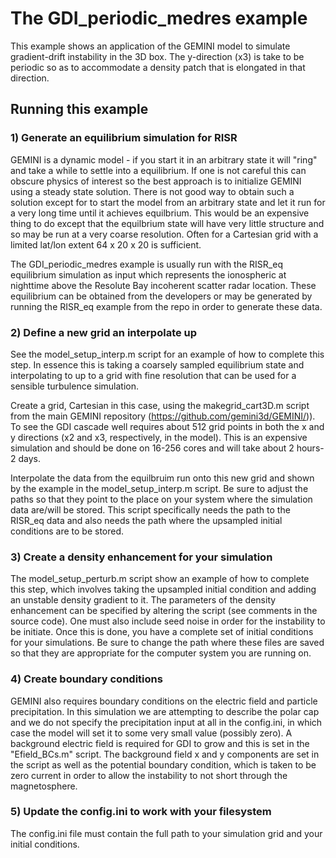 # The GDI_periodic_medres example

This example shows an application of the GEMINI model to simulate gradient-drift instability in the 3D box.  The y-direction (x3) is take to be periodic so as to accommodate a density patch that is elongated in that direction.  

## Running this example

### 1)  Generate an equilibrium simulation for RISR
GEMINI is a dynamic model - if you start it in an arbitrary state it will "ring" and take a while to settle into a equilibrium.  If one is not careful this can obscure physics of interest so the best approach is to initialize GEMINI using a steady state solution.  There is not good way to obtain such a solution except for to start the model from an arbitrary state and let it run for a very long time until it achieves equilbrium.  This would be an expensive thing to do except that the equilbrium state will have very little structure and so may be run at a very coarse resolution.  Often for a Cartesian grid with a limited lat/lon extent 64 x 20 x 20 is sufficient.  

The GDI_periodic_medres example is usually run with the RISR_eq equilibrium simulation as input which represents the ionospheric at nighttime above the Resolute Bay incoherent scatter radar location.  These equilibrium can be obtained from the developers or may be generated by running the RISR_eq example from the repo in order to generate these data.

### 2)  Define a new grid an interpolate up 

See the model_setup_interp.m script for an example of how to complete this step.  In essence this is taking a coarsely sampled equilibrium state and interpolating to up to a grid with fine resolution that can be used for a sensible turbulence simulation.  

Create a grid, Cartesian in this case, using the makegrid_cart3D.m script from the main GEMINI repository (https://github.com/gemini3d/GEMINI/)).  To see the GDI cascade well requires about 512 grid points in both the x and y directions (x2 and x3, respectively, in the model).  This is an expensive simulation and should be done on 16-256 cores and will take about 2 hours-2 days.  

Interpolate the data from the equilbruim run onto this new grid and shown by the example in the model_setup_interp.m script.  Be sure to adjust the paths so that they point to the place on your system where the simulation data are/will be stored.  This script specifically needs the path to the RISR_eq data and also needs the path where the upsampled initial conditions are to be stored.  

### 3)  Create a density enhancement for your simulation

The model_setup_perturb.m script show an example of how to complete this step, which involves taking the upsampled initial condition and adding an unstable density gradient to it.  The parameters of the density enhancement can be specified by altering the script (see comments in the source code).  One must also include seed noise in order for the instability to be initiate.  Once this is done, you have a complete set of initial conditions for your simulations.  Be sure to change the path where these files are saved so that they are appropriate for the computer system you are running on.  

### 4)  Create boundary conditions

GEMINI also requires boundary conditions on the electric field and particle precipitation.  In this simulation we are attempting to describe the polar cap and we do not specify the precipitation input at all in the config.ini, in which case the model will set it to some very small value (possibly zero).  A background electric field is required for GDI to grow and this is set in the "Efield_BCs.m" script.  The background field x and y components are set in the script as well as the potential boundary condition, which is taken to be zero current in order to allow the instability to not short through the magnetosphere.  

### 5)  Update the config.ini to work with your filesystem

The config.ini file must contain the full path to your simulation grid and your initial conditions.  

